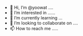 - 👋 Hi, I’m @yoowat ....
- 👀 I’m interested in ......
- 🌱 I’m currently learning ...
- 💞️ I’m looking to collaborate on ....
- 📫 How to reach me .....

<!---
yoowat/yoowat is a ✨ special ✨ repository because its `README.md` (this file) appears on your GitHub profile.
You can click the Preview link to take a look at your changes.
--->
